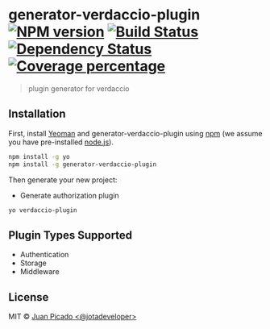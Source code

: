 # generator-verdaccio-plugin [![NPM version][npm-image]][npm-url] [![Build Status][travis-image]][travis-url] [![Dependency Status][daviddm-image]][daviddm-url] [![Coverage percentage][coveralls-image]][coveralls-url]

> plugin generator for verdaccio

## Installation

First, install [Yeoman](http://yeoman.io) and generator-verdaccio-plugin using [npm](https://www.npmjs.com/) (we assume you have pre-installed [node.js](https://nodejs.org/)).

```bash
npm install -g yo
npm install -g generator-verdaccio-plugin
```

Then generate your new project:

- Generate authorization plugin

```bash
yo verdaccio-plugin
```

## Plugin Types Supported

- Authentication
- Storage
- Middleware


## License

MIT © [Juan Picado &lt;@jotadeveloper&gt;]()

[npm-image]: https://badge.fury.io/js/generator-verdaccio-plugin.svg
[npm-url]: https://npmjs.org/package/generator-verdaccio-plugin
[travis-image]: https://travis-ci.org/verdaccio/generator-verdaccio-plugin.svg?branch=master
[travis-url]: https://travis-ci.org/verdaccio/generator-verdaccio-plugin
[daviddm-image]: https://david-dm.org/verdaccio/generator-verdaccio-plugin.svg?theme=shields.io
[daviddm-url]: https://david-dm.org/verdaccio/generator-verdaccio-plugin
[coveralls-image]: https://coveralls.io/repos/verdaccio/generator-verdaccio-plugin/badge.svg
[coveralls-url]: https://coveralls.io/r/verdaccio/generator-verdaccio-plugin
